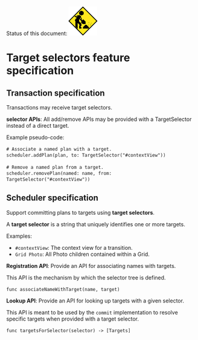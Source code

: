 Status of this document:
![](../../_assets/under-construction-flashing-barracade-animation.gif)

# Target selectors feature specification

## Transaction specification

Transactions may receive target selectors.

**selector APIs**: All add\/remove APIs may be provided with a TargetSelector instead of a direct target.

Example pseudo-code:

```
# Associate a named plan with a target.
scheduler.addPlan(plan, to: TargetSelector("#contextView"))

# Remove a named plan from a target.
scheduler.removePlan(named: name, from: TargetSelector("#contextView"))
```

## Scheduler specification

Support committing plans to targets using **target selectors**.

A **target selector** is a string that uniquely identifies one or more targets.

Examples:

* `#contextView`: The context view for a transition.
* `Grid Photo`: All Photo children contained within a Grid.

**Registration API**: Provide an API for associating names with targets.

This API is the mechanism by which the selector tree is defined.

```
func associateNameWithTarget(name, target)
```

**Lookup API**: Provide an API for looking up targets with a given selector.

This API is meant to be used by the `commit` implementation to resolve specific targets when provided with a target selector.

```
func targetsForSelector(selector) -> [Targets]
```

